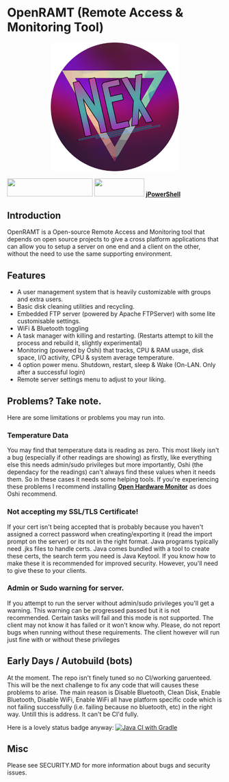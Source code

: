 # OpenRAMT (Remote Access & Monitoring Tool)
<p align="center">
  <img width="300" height="300" src="https://github.com/Nex-Coder/OpenRAMT/blob/master/nex-circle-cropped-halfrez.png?raw=true">
</p>

<a href="https://github.com/oshi/oshi"><img width="200" height="41.5625" src="https://camo.githubusercontent.com/998d1fd744377c8585dcfebd59e27449960a13b7b909bc2df99ca460625369d0/68747470733a2f2f646c2e64726f70626f7875736572636f6e74656e742e636f6d2f732f63383271626f7976767564707664702f6f7368696c6f676f2e706e67"></a>     <a href="https://mina.apache.org/ftpserver-project/"><img width="116.853932584" height="41.5730337079" src="https://images2.imgbox.com/53/27/05FP6dqm_o.png"></a>     **[jPowerShell](https://github.com/profesorfalken/jPowerShell)**

## Introduction

OpenRAMT is a Open-source Remote Access and Monitoring tool that depends on open source projects to give a cross platform applications that can allow you to setup a server on one end and a client on the other, without the need to use the same supporting environment.

## Features

- A user management system that is heavily customizable with groups and extra users.
- Basic disk cleaning utilities and recycling.
- Embedded FTP server (powered by Apache FTPServer) with some lite customisable settings.
- WiFi & Bluetooth toggling
- A task manager with killing and restarting. (Restarts attempt to kill the process and rebuild it, slightly experimental)
- Monitoring (powered by Oshi) that tracks, CPU & RAM usage, disk space, I/O activity, CPU & system average temperature.
- 4 option power menu. Shutdown, restart, sleep & Wake (On-LAN. Only after a successful login)
- Remote server settings menu to adjust to your liking.

## Problems? Take note.
Here are some limitations or problems you may run into.

### Temperature Data
You may find that temperature data is reading as zero. This most likely isn't a bug (especially if other readings are showing) as firstly, like everything else this needs admin/sudo privileges but more importantly, Oshi (the dependacy for the readings) can't always find these values when it needs them. So in these cases it needs some helping tools. If you're experiencing these problems I recommend installing **[Open Hardware Monitor](https://openhardwaremonitor.org)** as does Oshi recommend.

### Not accepting my SSL/TLS Certificate!
If your cert isn't being accepted that is probably because you haven't assigned a correct password when creating/exporting it (read the import prompt on the server) or its not in the right format. Java programs typically need .jks files to handle certs. Java comes bundled with a tool to create these certs, the search term you need is Java Keytool. If you know how to make these it is recommended for improved security. However, you'll need to give these to your clients.

### Admin or Sudo warning for server.
If you attempt to run the server without admin/sudo privileges you'll get a warning. This warning can be progressed passed but it is not recommended. Certain tasks will fail and this mode is not supported. The client may not know it has failed or it won't know why. Please, do not report bugs when running without these requirements. The client however will run just fine with or without these privileges

## Early Days / Autobuild (bots)

At the moment. The repo isn't finely tuned so no CI/working garuenteed. This will be the next challenge to fix any code that will causes these problems to arise. The main reason is Disable Bluetooth, Clean Disk, Enable Bluetooth, Disable WiFi, Enable WiFi all have platform specific code which is not failing successfully (i.e. failing because no bluetooth, etc) in the right way. Untill this is address. It can't be CI'd fully.

Here is a lovely status badge anyway: [![Java CI with Gradle](https://github.com/Nex-Coder/OpenRAMT/actions/workflows/gradle.yml/badge.svg)](https://github.com/Nex-Coder/OpenRAMT/actions/workflows/gradle.yml)

## Misc

Please see SECURITY.MD for more information about bugs and security issues.

